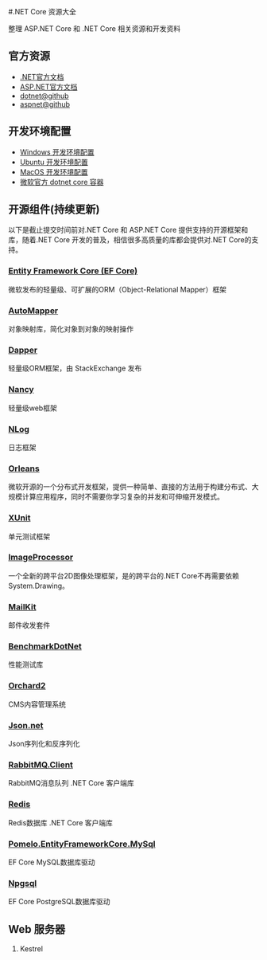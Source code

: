 #.NET Core 资源大全

整理 ASP.NET Core 和 .NET Core 相关资源和开发资料

## 官方资源

- [.NET官方文档](https://www.microsoft.com/net)
- [ASP.NET官方文档](http://www.asp.net/)
- [dotnet@github](https://github.com/dotnet)
- [aspnet@github](https://github.com/aspnet)

## 开发环境配置

- [Windows 开发环境配置](https://www.microsoft.com/net/core#windows)
- [Ubuntu 开发环境配置](https://www.microsoft.com/net/core#ubuntu)
- [MacOS 开发环境配置](https://www.microsoft.com/net/core#macos)
- [微软官方 dotnet core 容器](https://www.microsoft.com/net/core#docker)

## 开源组件(持续更新)

以下是截止提交时间前对.NET Core 和 ASP.NET Core 提供支持的开源框架和库，随着.NET Core 开发的普及，相信很多高质量的库都会提供对.NET Core的支持。

### [Entity Framework Core (EF Core)](https://github.com/aspnet/EntityFramework)
微软发布的轻量级、可扩展的ORM（Object-Relational Mapper）框架

### [AutoMapper](http://automapper.org/) 
对象映射库，简化对象到对象的映射操作

### [Dapper](https://github.com/StackExchange/dapper-dot-net)
轻量级ORM框架，由 StackExchange 发布

### [Nancy](https://github.com/NancyFx/Nancy) 
轻量级web框架

### [NLog](https://github.com/NLog/NLog) 
日志框架

### [Orleans](https://github.com/dotnet/orleans) 
微软开源的一个分布式开发框架，提供一种简单、直接的方法用于构建分布式、大规模计算应用程序，同时不需要你学习复杂的并发和可伸缩开发模式。

### [XUnit](https://github.com/xunit/xunit) 
单元测试框架

### [ImageProcessor](https://github.com/JimBobSquarePants/ImageProcessor) 
一个全新的跨平台2D图像处理框架，是的跨平台的.NET Core不再需要依赖 System.Drawing。

### [MailKit](https://github.com/jstedfast/MailKit) 
邮件收发套件

### [BenchmarkDotNet](https://github.com/PerfDotNet/BenchmarkDotNet) 
性能测试库

### [Orchard2](https://github.com/OrchardCMS/Orchard2) 
CMS内容管理系统

### [Json.net](https://github.com/JamesNK/Newtonsoft.Json) 
Json序列化和反序列化

### [RabbitMQ.Client](http://www.nuget.org/packages/RabbitMQ.Client/)
RabbitMQ消息队列 .NET Core 客户端库

### [Redis](http://www.nuget.org/packages/StackExchange.Redis/)
Redis数据库 .NET Core 客户端库

### [Pomelo.EntityFrameworkCore.MySql](http://www.nuget.org/packages/Pomelo.EntityFrameworkCore.MySql/)
EF Core MySQL数据库驱动

### [Npgsql](https://www.nuget.org/packages/Npgsql/)
EF Core PostgreSQL数据库驱动

## Web 服务器
1. Kestrel
